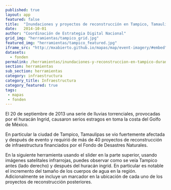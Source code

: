 ```yaml
---
published: true
layout: app
featured: false
title:  "Inundaciones y proyectos de reconstrucción en Tampico, Tamaulipas durante el huracán Ingrid"
date:   2014-10-01
author: "Coordinación de Estrategia Digital Nacional"
grid_img: "herramientas/tampico_grid.jpg"
featured_img: "herramientas/tampico_featured.jpg"
iframe_src: "http://mxabierto.github.io/mapas/map/event-imagery/#embed"
datasets:
  - fonden
permalink: /herramientas/inundaciones-y-reconstruccion-en-tampico-durante-ingrid.html
section: herramientas
sub_section: herramientas
category: infraestructura
category_title: Infraestructura
category_featured: true
tags:
 - mapas
 - fonden
---
```


El 20 de septiembre de 2013 una serie de lluvias torrenciales, provocadas por el huracán Ingrid, causaron serios estragos en toma la costa del Golfo de México.

En particular la ciudad de Tampico, Tamaulipas se vio fuertemente afectada y después de evento y requirió de más de 40 proyectos de reconstrucción de infraestructura financiados por el Fondo de Desastres Naturales.

En la siguiente herramienta usando el slider en la parte superior, usando imágenes satelitales infrarrojas, puedes observar como se veía Tampico antes (lado derecho) y después del huracán ingrid. En particular es notable el incremento del tamaño de los cuerpos de agua en la región. Adicionalmente se incluye un marcador en la ubicación de cada uno de los proyectos de reconstrucción posteriores.
